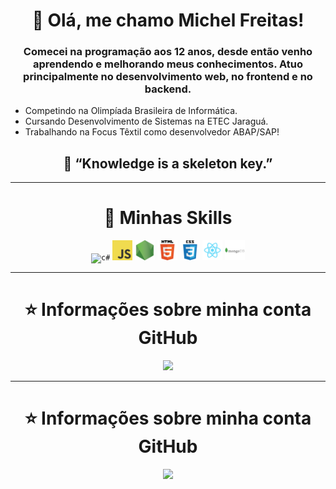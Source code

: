 <div> 
  <h1 align="center">👋 Olá, me chamo <strong>Michel Freitas!</strong></h1>
  <h3 align="center">Comecei na programação aos 12 anos, desde então venho aprendendo e melhorando meus conhecimentos. Atuo principalmente no desenvolvimento web, no frontend e no backend.</h3>
  <ul>
    <li>Competindo na Olimpíada Brasileira de Informática.</li>
    <li>Cursando Desenvolvimento de Sistemas na ETEC Jaraguá.</li>
    <li>Trabalhando na Focus Têxtil como desenvolvedor ABAP/SAP!</li>
  </ul>
  <h2 align="center">🔭 “Knowledge is a skeleton key.”</h2>
</div>

---

<div align="center">
  <h1 align="center">🚀 Minhas Skills</h1>
  <code><img height="32" src="https://seeklogo.com/images/C/c-sharp-c-logo-02F17714BA-seeklogo.com.png" alt="c#"/></code>
  <code><img height="32" src="https://raw.githubusercontent.com/github/explore/80688e429a7d4ef2fca1e82350fe8e3517d3494d/topics/javascript/javascript.png" alt="Javascript"/></code>
  <code><img height="32" src="https://raw.githubusercontent.com/github/explore/80688e429a7d4ef2fca1e82350fe8e3517d3494d/topics/nodejs/nodejs.png" alt="Nodejs"/></code>
  <code><img height="32" src="https://raw.githubusercontent.com/github/explore/80688e429a7d4ef2fca1e82350fe8e3517d3494d/topics/html/html.png" alt="HTML5"/></code>
  <code><img height="32" src="https://raw.githubusercontent.com/github/explore/80688e429a7d4ef2fca1e82350fe8e3517d3494d/topics/css/css.png" alt="CSS"/></code>
  <code><img height="32" src="https://raw.githubusercontent.com/github/explore/80688e429a7d4ef2fca1e82350fe8e3517d3494d/topics/react/react.png" alt="React"/></code>
  <code><img height="32" src="https://raw.githubusercontent.com/github/explore/80688e429a7d4ef2fca1e82350fe8e3517d3494d/topics/mongodb/mongodb.png" alt="MongoDB"/></code>
</div>

---

<div align="center">
  <h1>⭐ Informações sobre minha conta GitHub</h1>
  <img src="https://github-readme-stats.vercel.app/api?username=freitassdev&show_icons=true"/>
</div>


---

<div align="center">
  <h1>⭐ Informações sobre minha conta GitHub</h1>
  <img src="https://github-readme-stats.vercel.app/api?username=freitassdev&show_icons=true"/>
</div>
